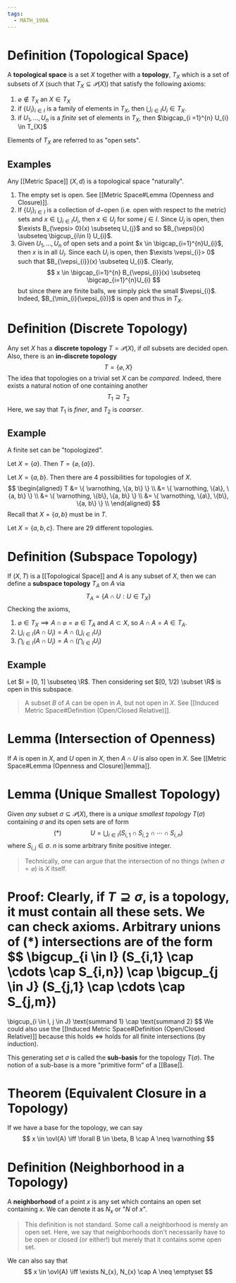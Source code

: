 ```yaml
---
tags:
  - MATH_190A
---
```

# Definition (Topological Space)
A **topological space** is a set $X$ together with a **topology**, $T_{X}$ which is a set of subsets of $X$ (such that $T_{X} \subseteq \mathcal{P}(X)$) that satisfy the following axioms:
1. $\varnothing \not \in T_{X}$ an $X \in T_{X}$ 
2. if $\{U_{i}\}_{i \in I}$ is a family of elements in $T_{X}$, then $\bigcup_{i \in I} U_{i} \in T_{X}$.  
3. if $U_{1}, \dots, U_{n}$ is a *finite* set of elements in $T_{X}$, then $\bigcap_{i =1}^{n} U_{i} \in T_{X}$  

Elements of $T_{X}$ are referred to as "open sets". 

## Examples
Any [[Metric Space]] $(X, d)$ is a topological space "naturally". 
1. The empty set is open. See [[Metric Space#Lemma (Openness and Closure)]].
2. If $\{U_{i}\}_{i\in I}$ is a collection of $d-$open (i.e. open with respect to the metric) sets and $x \in \bigcup_{i \in I} U_{i}$, then $x \in U_{j}$ for some $j \in I$. Since $U_{j}$ is open, then $\exists B_{\vepsi> 0}(x) \subseteq U_{j}$ and so $B_{\vepsi}(x) \subseteq \bigcup_{i\in I} U_{i}$. 
3. Given $U_{1}, \dots, U_{n}$ of open sets and a point $x \in \bigcap_{i=1}^{n}U_{i}$, then $x$ is in all $U_{i}$. Since each $U_{i}$ is open, then $\exists \vepsi_{i}> 0$ such that $B_{\vepsi_{i}}(x) \subseteq U_{i}$. Clearly, 
   $$
   x \in \bigcap_{i=1}^{n} B_{\vepsi_{i}}(x) \subseteq \bigcap_{i=1}^{n}U_{i}
	$$
	but since there are finite balls, we simply pick the small $\vepsi_{i}$. Indeed, $B_{\min_{i}(\vepsi_{i})}$ is open and thus in $T_{X}$.  

# Definition (Discrete Topology)
Any set $X$ has a **discrete topology** $T = \mathcal{P}(X)$, if *all* subsets are decided open. Also, there is an **in-discrete topology**
$$
T = \{\varnothing, X\}
$$
The idea that topologies on a trivial set $X$ can be *compared*. Indeed, there exists a natural notion of one containing another 
$$
T_{1} \supseteq T_{2}
$$
Here, we say that $T_{1}$ is *finer*, and $T_{2}$ is *coarser*. 

## Example
A finite set can be "topologized". 

Let $X = \{a\}$. Then $T = \{\varnothing, \{a\}\}$. 

Let $X = \{a, b\}$. Then there are $4$ possibilities for topologies of $X$. 
$$
\begin{aligned}
T
&= \{ \varnothing, \{a, b\} \} \\
&= \{ \varnothing, \{a\}, \{a, b\} \} \\
&= \{ \varnothing, \{b\}, \{a, b\} \} \\
&= \{ \varnothing, \{a\}, \{b\}, \{a, b\} \} \\
\end{aligned}
$$
Recall that $X = \{a, b\}$ must be in $T$. 

Let $X = \{a, b, c\}$. There are $29$ different topologies. 

# Definition (Subspace Topology)
If $(X, T)$ is a [[Topological Space]] and $A$ is any subset of $X$, then we can define a **subspace topology** $T_{A}$ on $A$ via 
$$
T_{A} =  \{ A \cap U : U \in T_{X} \}
$$
Checking the axioms,
1. $\varnothing \in T_{X} \implies A \cap \varnothing = \varnothing \in T_{A}$ and $A \subset X$, so $A \cap A = A \in T_{A}$. 
2. $\bigcup_{i \in I} (A \cap U_{i}) =  A \cap \left( \bigcup_{i \in I} U_{i} \right)$
3. $\bigcap_{i \in I} (A \cap U_{i}) = A \cap \left( \bigcap_{i \in I} U_{i} \right)$

## Example
Let $I = [0, 1] \subseteq \R$. Then considering set $[0, 1/2) \subset \R$ is open in this subspace. 
> A subset $B$ of $A$ can be open in $A$, but not open in $X$. See [[Induced Metric Space#Definition (Open/Closed Relative)]]. 

# Lemma (Intersection of Openness)
If $A$ is open in $X$, and $U$ open in $X$, then $A \cap U$ is also open in $X$. See [[Metric Space#Lemma (Openness and Closure)|lemma]].

# Lemma (Unique Smallest Topology)
Given *any* subset $\sigma \subseteq \mathcal{P}(X)$, there is a *unique smallest topology* $T(\sigma)$ containing $\sigma$ and its open sets are of form
$$
(*) \quad\quad\quad\quad
U = \bigcup_{i \in I} (S_{i,1} \cap S_{i,2} \cap \cdots \cap S_{i,n})
$$
where $S_{i,j} \in \sigma$. $n$ is some arbitrary finite positive integer.
> Technically, one can argue that the intersection of no things (when $\sigma = \varnothing$) is $X$ itself. 

Proof: 
Clearly, if $T \supseteq \sigma$, is a topology, it must contain all these sets. We can check axioms. Arbitrary unions of $(*)$ intersections are of the form 
$$
\bigcup_{i \in I} (S_{i,1} \cap \cdots \cap S_{i,n})
\cap 
\bigcup_{j \in J} (S_{j,1} \cap \cdots \cap S_{j,m})
=
\bigcup_{i \in I, j \in J} \text{summand 1} \cap \text{summand 2}
$$
We could also use the [[Induced Metric Space#Definition (Open/Closed Relative)]] because this holds $\iff$ holds for all finite intersections (by induction). 

This generating set $\sigma$ is called the **sub-basis** for the topology $T(\sigma)$. The notion of a sub-base is a more "primitive form" of a [[Base]]. 
# Theorem (Equivalent Closure in a Topology)
If we have a base for the topology, we can say 
$$
x \in \ovl{A} \iff \forall B \in \beta, B \cap A \neq \varnothing 
$$
# Definition (Neighborhood in a Topology)
A **neighborhood** of a point $x$ is any set which contains an open set containing $x$. We can denote it as $N_{x}$ or "$N$ of $x$". 

> This definition is not standard. Some call a neighborhood is merely an open set. Here, we say that neighborhoods don't necessarily have to be open or closed (or either!) but merely that it contains some open set. 

We can also say that 
$$
x \in \ovl{A} \iff \exists N_{x}, N_{x} \cap A \neq \emptyset 
$$
